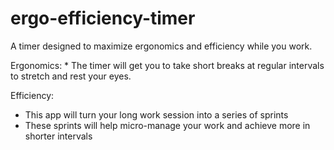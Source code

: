 # ergo-efficiency-timer
A timer designed to maximize ergonomics and efficiency while you work.

Ergonomics:
	* The timer will get you to take short breaks at regular intervals to stretch and rest your eyes.

Efficiency:
* This app will turn your long work session into a series of sprints
* These sprints will help micro-manage your work and achieve more in shorter intervals

